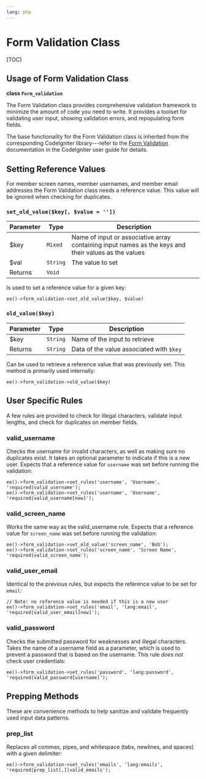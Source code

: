```yaml
---
lang: php
---
```


<!--
    This source file is part of the open source project
    ExpressionEngine User Guide (https://github.com/ExpressionEngine/ExpressionEngine-User-Guide)

    @link      https://expressionengine.com/
    @copyright Copyright (c) 2003-2020, Packet Tide, LLC (https://www.packettide.com)
    @license   https://expressionengine.com/license Licensed under Apache License, Version 2.0
-->

# Form Validation Class

[TOC]

## Usage of Form Validation Class

**class `Form_validation`**

The Form Validation class provides comprehensive validation framework to minimize the amount of code you need to write. It provides a toolset for validating user input, showing validation errors, and repopulating form fields.

The base functionality for the Form Validation class is inherited from the corresponding CodeIgniter library---refer to the [Form Validation](https://ellislab.com/codeigniter/user-guide/libraries/form_validation.html) documentation in the CodeIgniter user guide for details.

## Setting Reference Values

For member screen names, member usernames, and member email addresses the Form Validation class needs a reference value. This value will be ignored when checking for duplicates.

### `set_old_value($key[, $value = ''])`

| Parameter | Type     | Description                                                                                          |
| --------- | -------- | ---------------------------------------------------------------------------------------------------- |
| \$key     | `Mixed`  | Name of input or associative array containing input names as the keys and their values as the values |
| \$val     | `String` | The value to set                                                                                     |
| Returns   | `Void`   |                                                                                                      |

Is used to set a reference value for a given key:

    ee()->form_validation->set_old_value($key, $value)

### `old_value($key)`

| Parameter | Type     | Description                              |
| --------- | -------- | ---------------------------------------- |
| \$key     | `String` | Name of the input to retrieve            |
| Returns   | `String` | Data of the value associated with `$key` |

Can be used to retrieve a reference value that was previously set. This method is primarily used internally:

    ee()->form_validation->old_value($key)

## User Specific Rules

A few rules are provided to check for illegal characters, validate input lengths, and check for duplicates on member fields.

### valid_username

Checks the username for invalid characters, as well as making sure no duplicates exist. It takes an optional parameter to indicate if this is a new user. Expects that a reference value for `username` was set before running the validation:

    ee()->form_validation->set_rules('username', 'Username', 'required|valid_username');
    ee()->form_validation->set_rules('username', 'Username', 'required|valid_username[new]');

### valid_screen_name

Works the same way as the valid_username rule. Expects that a reference value for `screen_name` was set before running the validation:

    ee()->form_validation->set_old_value('screen_name', 'Bob');
    ee()->form_validation->set_rules('screen_name', 'Screen Name', 'required|valid_screen_name');

### valid_user_email

Identical to the previous rules, but expects the reference value to be set for `email`:

    // Note: no reference value is needed if this is a new user
    ee()->form_validation->set_rules('email', 'lang:email', 'required|valid_user_email[new]');

### valid_password

Checks the submitted password for weaknesses and illegal characters. Takes the name of a username field as a parameter, which is used to prevent a password that is based on the username. This rule _does not_ check user credentials:

    ee()->form_validation->set_rules('password', 'lang:password', 'required|valid_password[username]');

## Prepping Methods

These are convenience methods to help sanitize and validate frequently used input data patterns.

### prep_list

Replaces all commas, pipes, and whitespace (tabs, newlines, and spaces) with a given delimiter:

    ee()->form_validation->set_rules('emails', 'lang:emails', 'required|prep_list[,]|valid_emails');
